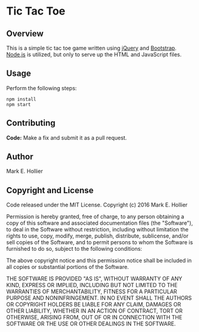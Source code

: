 # Tic Tac Toe

## Overview
This is a simple tic tac toe game written using [jQuery](http://jquery.com/)
and [Bootstrap](http://getbootstrap.com/). [Node.js](http://nodejs.org) is
utilized, but only to serve up the HTML and JavaScript files.

## Usage
Perform the following steps:

    npm install
    npm start

## Contributing
**Code:** Make a fix and submit it as a pull request.

## Author
Mark E. Hollier

## Copyright and License
Code released under the MIT License.
Copyright (c) 2016 Mark E. Hollier

Permission is hereby granted, free of charge, to any person obtaining a copy of this software and
associated documentation files (the "Software"), to deal in the Software without restriction,
including without limitation the rights to use, copy, modify, merge, publish, distribute, sublicense,
and/or sell copies of the Software, and to permit persons to whom the Software is furnished to do so,
subject to the following conditions:

The above copyright notice and this permission notice shall be included in all copies or substantial
portions of the Software.

THE SOFTWARE IS PROVIDED "AS IS", WITHOUT WARRANTY OF ANY KIND, EXPRESS OR IMPLIED, INCLUDING BUT NOT
LIMITED TO THE WARRANTIES OF MERCHANTABILITY, FITNESS FOR A PARTICULAR PURPOSE AND NONINFRINGEMENT.
IN NO EVENT SHALL THE AUTHORS OR COPYRIGHT HOLDERS BE LIABLE FOR ANY CLAIM, DAMAGES OR OTHER
LIABILITY, WHETHER IN AN ACTION OF CONTRACT, TORT OR OTHERWISE, ARISING FROM, OUT OF OR IN
CONNECTION WITH THE SOFTWARE OR THE USE OR OTHER DEALINGS IN THE SOFTWARE.
